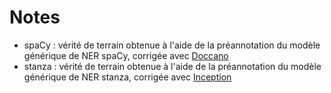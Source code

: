 # Notes

* spaCy : vérité de terrain obtenue à l'aide de la préannotation du modèle générique de NER spaCy, corrigée avec [Doccano](https://github.com/doccano/doccano)
* stanza : vérité de terrain obtenue à l'aide de la préannotation du modèle générique de NER stanza, corrigée avec [Inception](https://inception-project.github.io/)
